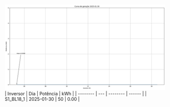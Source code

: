 ![My Image](30_01_2025-S1_BL18_1.png)
| Inversor | Dia | Potência | kWh    |
| -------- | --- | -------- | ------ |
| S1_BL18_1       | 2025-01-30  | 50       | 0.00 |